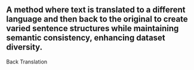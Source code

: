 A method where text is translated to a different language and then back to the original to create varied sentence structures while maintaining semantic consistency, enhancing dataset diversity.
---
Back Translation
